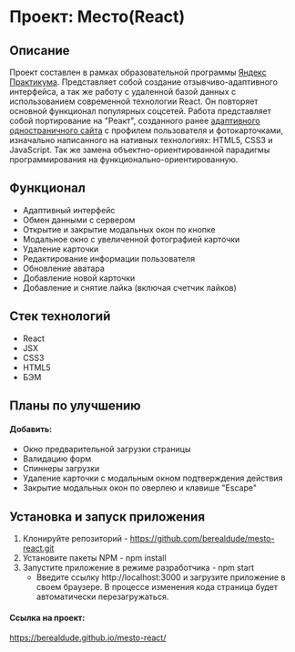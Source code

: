 # Проект: Место(React)

## Описание
Проект составлен в рамках образовательной программы <a href="https://practicum.yandex.ru/">Яндекс Практикума</a>. Представляет собой создание отзывчиво-адаптивного интерфейса, а так же работу с удаленной базой данных с использованием современной технологии React. Он повторяет основной функционал популярных соцсетей. 
Работа представляет собой портирование на "Реакт", созданного ранее <a href="https://berealdude.github.io/mesto/">адаптивного одностраничного сайта</a> с профилем пользователя и фотокарточками, изначально написанного на нативных технологиях: HTML5, CSS3 и JavaScript. Так же замена объектно-ориентированной парадигмы программирования на функционально-ориентированную.

## Функционал
* Адаптивный интерфейс
* Обмен данными с сервером
* Открытие и закрытие модальных окон по кнопке
* Модальное окно с увеличенной фотографией карточки
* Удаление карточки
* Редактирование информации пользователя
* Обновление аватара
* Добавление новой карточки
* Добавление и снятие лайка (включая счетчик лайков)

## Стек технологий
* React
* JSX
* CSS3
* HTML5
* БЭМ

## Планы по улучшению
#### Добавить:
* Окно предварительной загрузки страницы
* Валидацию форм
* Спиннеры загрузки
* Удаление карточки с модальным окном подтверждения действия
* Закрытие модальных окон по оверлею и клавише "Escape"

## Установка и запуск приложения
1. Клонируйте репозиторий - https://github.com/berealdude/mesto-react.git
2. Установите пакеты NPM  - npm install
3. Запустите приложение в режиме разработчика - npm start
   * Введите ссылку http://localhost:3000 и загрузите приложение в своем браузере. В процессе изменения кода страница будет автоматически перезагружаться.

#### Ссылка на проект:
https://berealdude.github.io/mesto-react/
